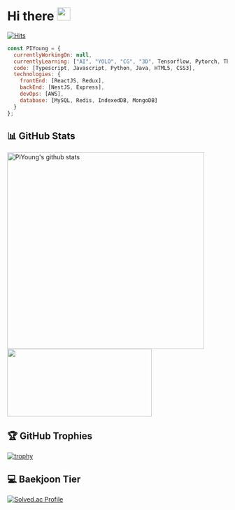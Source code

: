 # Hi there <img src="https://raw.githubusercontent.com/aemmadi/aemmadi/master/wave.gif" width="30px">

[![Hits](https://hits.seeyoufarm.com/api/count/incr/badge.svg?url=https%3A%2F%2Fgithub.com%2FPIYoung&count_bg=%2379C83D&title_bg=%23555555&icon=&icon_color=%23E7E7E7&title=hits&edge_flat=false)](https://hits.seeyoufarm.com)

```javascript
const PIYoung = {
  currentlyWorkingOn: null,
  currentlyLearning: ["AI", "YOLO", "CG", "3D", Tensorflow, Pytorch, ThreeJS, ...etc],
  code: [Typescript, Javascript, Python, Java, HTML5, CSS3],
  technologies: {
    frontEnd: [ReactJS, Redux],
    backEnd: [NestJS, Express],
    devOps: [AWS],
    database: [MySQL, Redis, IndexedDB, MongoDB]
  }
};
```

## 📊 GitHub Stats

<p>
  <a href="https://github.com/anuraghazra/github-readme-stats">
    <img width="450" align="center" src="https://github-readme-stats.vercel.app/api?username=PIYoung&theme=apprentice&show_icons=true&hide=issues" alt="PIYoung's github stats" />
  </a>
  <a href="https://github.com/anuraghazra/github-readme-stats">
    <img width="330" height="155" align="center" src="https://github-readme-stats.vercel.app/api/top-langs/?username=PIYoung&layout=compact&theme=apprentice" /></a>
  </a>
</p>


## 🏆 GitHub Trophies

[![trophy](https://github-profile-trophy.vercel.app/?username=PIYoung&theme=juicyfresh&no-frame=true&row=1&margin-w=20&no-bg=true)](https://github.com/ryo-ma/github-profile-trophy)

## 💻 Baekjoon Tier

[![Solved.ac Profile](http://mazassumnida.wtf/api/v2/generate_badge?boj=dlsdudg15)](https://solved.ac/dlsdudg15)

